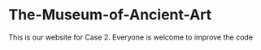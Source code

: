 # The-Museum-of-Ancient-Art
This is our website for Case 2. Everyone is welcome to improve the code
